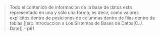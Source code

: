 >Todo el contenido de información de la base de datos esta representado en una y sólo una forma; es decir, como valores explícitos dentro de posiciones de columnas dentro de filas dentro de tablas
>[[src.Introduccion a Los Sistemas de Bases de Datos|C.J. Date]] - p61


